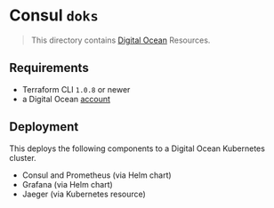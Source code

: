 # Consul `doks`

> This directory contains [Digital Ocean](https://registry.terraform.io/providers/digitalocean/digitalocean) Resources.

## Requirements

* Terraform CLI `1.0.8` or newer
* a Digital Ocean [account](https://m.do.co/c/b73b4af31c09)

## Deployment

This deploys the following components to a Digital Ocean Kubernetes cluster.

- Consul and Prometheus (via Helm chart)
- Grafana (via Helm chart)
- Jaeger (via Kubernetes resource)
